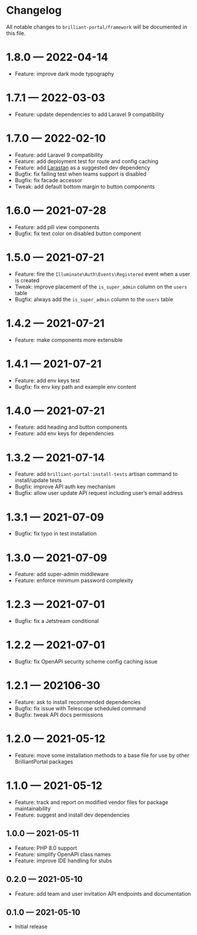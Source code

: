 # Changelog

All notable changes to `brilliant-portal/framework` will be documented in this file.

# 1.8.0 — 2022-04-14

- Feature: improve dark mode typography

# 1.7.1 — 2022-03-03

- Feature: update dependencies to add Laravel 9 compatibility

# 1.7.0 — 2022-02-10

- Feature: add Laravel 9 compatibility
- Feature: add deployment test for route and config caching
- Feature: add [Larastan](https://github.com/nunomaduro/larastan) as a suggested dev dependency
- Bugfix: fix failing test when teams support is disabled
- Bugfix: fix facade accessor
- Tweak: add default bottom margin to button components

# 1.6.0 — 2021-07-28

- Feature: add pill view components
- Bugfix: fix text color on disabled button component

# 1.5.0 — 2021-07-21

- Feature: fire the `Illuminate\Auth\Events\Registered` event when a user is created
- Tweak: improve placement of the `is_super_admin` column on the `users` table
- Bugfix: always add the `is_super_admin` column to the `users` table

# 1.4.2 — 2021-07-21

- Feature: make components more extensible

# 1.4.1 — 2021-07-21

- Feature: add env keys test
- Bugfix: fix env key path and example env content

# 1.4.0 — 2021-07-21

- Feature: add heading and button components
- Feature: add env keys for dependencies

# 1.3.2 — 2021-07-14

- Feature: add `brilliant-portal:install-tests` artisan command to install/update tests
- Bugfix: improve API auth key mechanism
- Bugfix: allow user update API request including user’s email address

# 1.3.1 — 2021-07-09

- Bugfix: fix typo in test installation

# 1.3.0 — 2021-07-09

- Feature: add super-admin middleware
- Feature: enforce minimum password complexity

# 1.2.3 — 2021-07-01

- Bugfix: fix a Jetstream conditional

# 1.2.2 — 2021-07-01

- Bugfix: fix OpenAPI security scheme config caching issue

# 1.2.1 — 202106-30

- Feature: ask to install recommended dependencies
- Bugfix: fix issue with Telescope scheduled command
- Bugfix: tweak API docs permissions

# 1.2.0 — 2021-05-12

- Feature: move some installation methods to a base file for use by other BrilliantPortal packages

# 1.1.0 — 2021-05-12

- Feature: track and report on modified vendor files for package maintainability
- Feature: suggest and install dev dependencies

## 1.0.0 — 2021-05-11

- Feature: PHP 8.0 support
- Feature: simplify OpenAPI class names
- Feature: improve IDE handling for stubs

## 0.2.0 — 2021-05-10

- Feature: add team and user invitation API endpoints and documentation

## 0.1.0 — 2021-05-10

- Initial release
